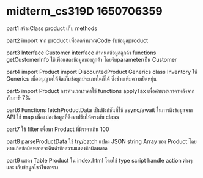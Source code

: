 # midterm_cs319D 1650706359

part1 สร้างClass product เก็บ methods

part2 import จาก product เพื่อลดจำนวณCode รับข้อมูลproduct

part3 Interface Customer interface กำหนดข้อมูลลูกค้า functions getCustomerInfo ใช้เพื่อแสดงข้อมูลของลูกค้า โดยรับparameterเป็น Customer

part4 import Product import DiscountedProduct
Generics class Inventory<T> ใช้ Generics เพื่ออนุญาตให้จัดเก็บข้อมูลประเภทใดก็ได้ ซึ่งช่วยเพิ่มความยืดหยุ่น

part5 import Product การคำนวณราคาใช้ functions applyTax เพื่อคำนวณราคาหลังจากหักภาษี 7%

part6 Functions fetchProductData เป็นฟังก์ชันที่ใช้ async/await ในการดึงข้อมูลจาก API ใช้ map เพื่อแปลงข้อมูลที่ดึงมาปรับให้ตรงกับ class

part7 ใช้ filter เพื่อหา Product ที่มีราคาเกิน 100

part8 parseProductData ใช้ try/catch แปลง JSON string Array ของ Product โดยหากเกิดข้อผิดพลาดจะคืนค่าข้อความแสดงข้อผิดพลาด

part9 แสดง Table Product ใน index.html โดยใช้ type script handle action ต่างๆและ เก็บข้อมูลโชว์ในตาราง 